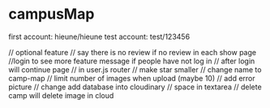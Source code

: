 # campusMap

first account: hieune/hieune
test account: test/123456

// optional feature
// say there is no review if no review in each show page
//login to see more feature message if people have not log in
// after login will continue page // in user.js router
// make star smaller
// change name to camp-map
// limit number of images when upload (maybe 10)
// add error picture
// change add database into cloudinary
// space in textarea
// delete camp will delete image in cloud
